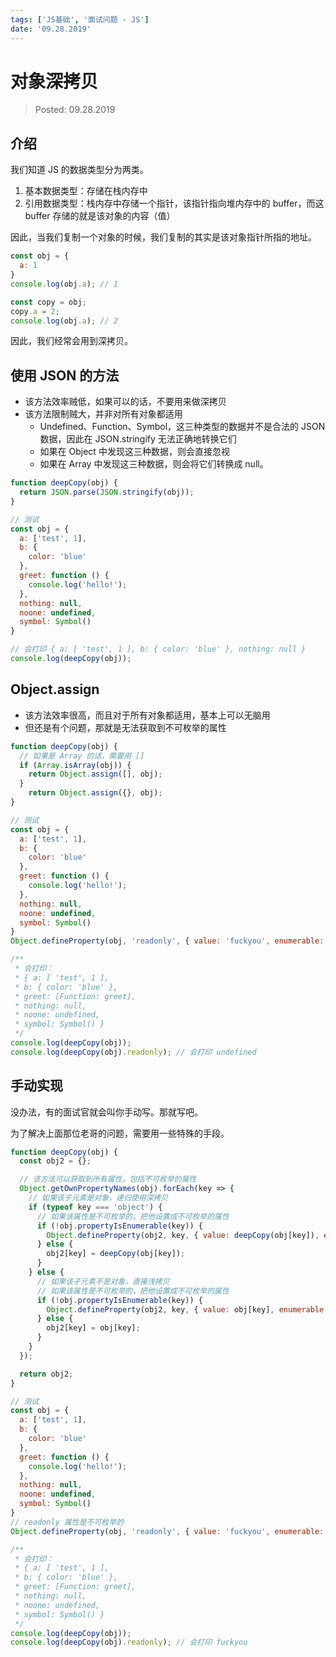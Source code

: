 ```yaml
---
tags: ['JS基础', '面试问题 - JS']
date: '09.28.2019'
---
```


# 对象深拷贝

> Posted: 09.28.2019

<Tag />

## 介绍

我们知道 JS 的数据类型分为两类。

1. 基本数据类型：存储在栈内存中
2. 引用数据类型：栈内存中存储一个指针，该指针指向堆内存中的 buffer，而这 buffer 存储的就是该对象的内容（值）

因此，当我们复制一个对象的时候，我们复制的其实是该对象指针所指的地址。

```javascript
const obj = {
  a: 1
}
console.log(obj.a); // 1

const copy = obj;
copy.a = 2;
console.log(obj.a); // 2
```

因此，我们经常会用到深拷贝。

## 使用 JSON 的方法

- 该方法效率贼低，如果可以的话，不要用来做深拷贝
- 该方法限制贼大，并非对所有对象都适用
  - Undefined、Function、Symbol，这三种类型的数据并不是合法的 JSON 数据，因此在 JSON.stringify 无法正确地转换它们
  - 如果在 Object 中发现这三种数据，则会直接忽视
  - 如果在 Array 中发现这三种数据，则会将它们转换成 null。

```javascript
function deepCopy(obj) {
  return JSON.parse(JSON.stringify(obj));
}

// 测试
const obj = {
  a: ['test', 1],
  b: {
    color: 'blue'
  },
  greet: function () {
    console.log('hello!');
  },
  nothing: null,
  noone: undefined,
  symbol: Symbol()
}

// 会打印 { a: [ 'test', 1 ], b: { color: 'blue' }, nothing: null }
console.log(deepCopy(obj));
```

## Object.assign

- 该方法效率很高，而且对于所有对象都适用，基本上可以无脑用
- 但还是有个问题，那就是无法获取到不可枚举的属性

```javascript
function deepCopy(obj) {
  // 如果是 Array 的话，需要用 []
  if (Array.isArray(obj)) {
    return Object.assign([], obj);
  }
	return Object.assign({}, obj);
}

// 测试
const obj = {
  a: ['test', 1],
  b: {
    color: 'blue'
  },
  greet: function () {
    console.log('hello!');
  },
  nothing: null,
  noone: undefined,
  symbol: Symbol()
}
Object.defineProperty(obj, 'readonly', { value: 'fuckyou', enumerable: false });

/**
 * 会打印：
 * { a: [ 'test', 1 ],
 * b: { color: 'blue' },
 * greet: [Function: greet],
 * nothing: null,
 * noone: undefined,
 * symbol: Symbol() }
 */
console.log(deepCopy(obj));
console.log(deepCopy(obj).readonly); // 会打印 undefined
```

## 手动实现

没办法，有的面试官就会叫你手动写。那就写吧。

为了解决上面那位老哥的问题，需要用一些特殊的手段。

```javascript
function deepCopy(obj) {
  const obj2 = {};

  // 该方法可以获取到所有属性，包括不可枚举的属性
  Object.getOwnPropertyNames(obj).forEach(key => {
    // 如果该子元素是对象，递归使用深拷贝
    if (typeof key === 'object') {
      // 如果该属性是不可枚举的，把他设置成不可枚举的属性
      if (!obj.propertyIsEnumerable(key)) {
        Object.defineProperty(obj2, key, { value: deepCopy(obj[key]), enumerable: false });
      } else {
        obj2[key] = deepCopy(obj[key]);
      }
    } else {
      // 如果该子元素不是对象，直接浅拷贝
      // 如果该属性是不可枚举的，把他设置成不可枚举的属性
      if (!obj.propertyIsEnumerable(key)) {
        Object.defineProperty(obj2, key, { value: obj[key], enumerable: false });
      } else {
        obj2[key] = obj[key];
      }
    }
  });

  return obj2;
}

// 测试
const obj = {
  a: ['test', 1],
  b: {
    color: 'blue'
  },
  greet: function () {
    console.log('hello!');
  },
  nothing: null,
  noone: undefined,
  symbol: Symbol()
}
// readonly 属性是不可枚举的
Object.defineProperty(obj, 'readonly', { value: 'fuckyou', enumerable: false });

/**
 * 会打印：
 * { a: [ 'test', 1 ],
 * b: { color: 'blue' },
 * greet: [Function: greet],
 * nothing: null,
 * noone: undefined,
 * symbol: Symbol() }
 */
console.log(deepCopy(obj));
console.log(deepCopy(obj).readonly); // 会打印 fuckyou
```

<Disqus />